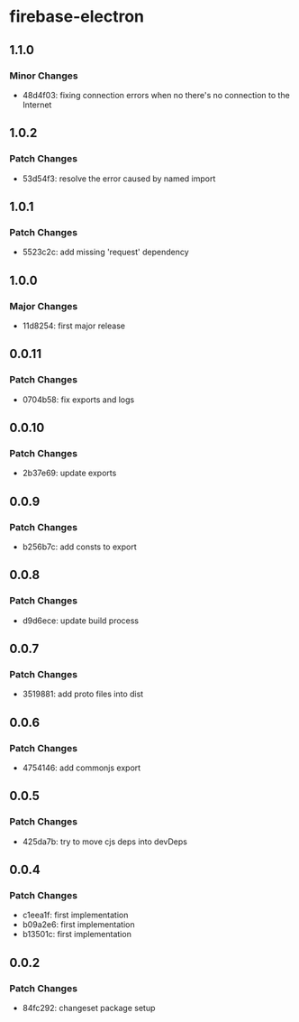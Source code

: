 # firebase-electron

## 1.1.0

### Minor Changes

- 48d4f03: fixing connection errors when no there's no connection to the Internet

## 1.0.2

### Patch Changes

- 53d54f3: resolve the error caused by named import

## 1.0.1

### Patch Changes

- 5523c2c: add missing 'request' dependency

## 1.0.0

### Major Changes

- 11d8254: first major release

## 0.0.11

### Patch Changes

- 0704b58: fix exports and logs

## 0.0.10

### Patch Changes

- 2b37e69: update exports

## 0.0.9

### Patch Changes

- b256b7c: add consts to export

## 0.0.8

### Patch Changes

- d9d6ece: update build process

## 0.0.7

### Patch Changes

- 3519881: add proto files into dist

## 0.0.6

### Patch Changes

- 4754146: add commonjs export

## 0.0.5

### Patch Changes

- 425da7b: try to move cjs deps into devDeps

## 0.0.4

### Patch Changes

- c1eea1f: first implementation
- b09a2e6: first implementation
- b13501c: first implementation

## 0.0.2

### Patch Changes

- 84fc292: changeset package setup
